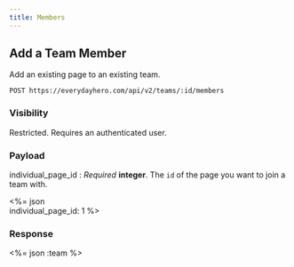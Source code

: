```yaml
---
title: Members
---
```

## Add a Team Member

Add an existing page to an existing team.

    POST https://everydayhero.com/api/v2/teams/:id/members

### Visibility

Restricted. Requires an authenticated user.

### Payload

individual_page_id
: _Required_ **integer**. The `id` of the page you want to join a team
with.

<%= json \
  individual_page_id: 1
%>

### Response

<%= json :team %>
